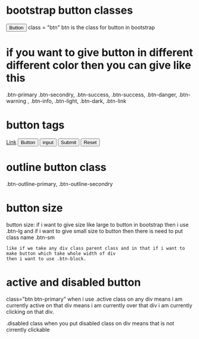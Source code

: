 # bootstrap button classes

<button type="button">Button</button>
class = "btn"  btn is the class for button in bootstrap

# if you want to give button in different different color then you can give like this 
.btn-primary
.btn-secondry, .btn-success, .btn-success, .btn-danger, .btn-warning , .btn-info, .btn-light, .btn-dark, .btn-link

# button tags

<a class="btn btn-primary" href="#" role="button">Link</a>
<button class="btn btn-primary" type="submit">Button</button>
<input class="btn btn-primary" type="button" value="input"/>
<input class="btn btn-primary" type="submit" value="Submit" />
<input class="btn btn-primary" type="reset" value="Reset">

# outline button class 
.btn-outline-primary, .btn-outline-secondry

# button size

button size:
    if i want to give size like large to button in bootstrap then i use .btn-lg and if i want to give small size to button then there is need to put class
    name .btn-sm
    
    like if we take any div class parent class and in that if i want to make button which take whole width of div 
    then i want to use .btn-block.

# active and disabled button

class="btn btn-primary" when i use .active class on any div means i am currently active on that div means
i am currently over that div i am currently clicking on that div.

.disabled class
when you put disabled class on div means that is not cirrently clickable

